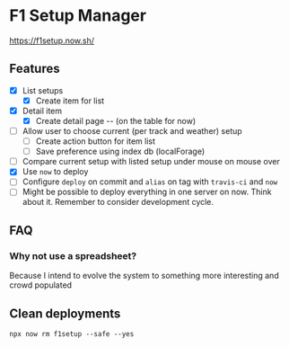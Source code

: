 # F1 Setup Manager

https://f1setup.now.sh/

## Features

- [x] List setups
  - [x] Create item for list
- [x] Detail item
  - [x] Create detail page -- (on the table for now)
- [ ] Allow user to choose current (per track and weather) setup
  - [ ] Create action button for item list
  - [ ] Save preference using index db (localForage)
- [ ] Compare current setup with listed setup under mouse on mouse over
- [x] Use `now` to deploy
- [ ] Configure `deploy` on commit and `alias` on tag with `travis-ci` and `now`
- [ ] Might be possible to deploy everything in one server on now. Think about it. Remember to consider development cycle.

## FAQ

### Why not use a spreadsheet?

Because I intend to evolve the system to something more interesting and crowd populated

## Clean deployments

```
npx now rm f1setup --safe --yes
```
